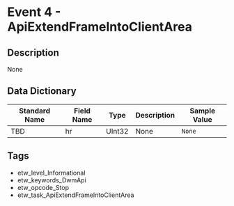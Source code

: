 # Event 4 - ApiExtendFrameIntoClientArea

## Description
None

## Data Dictionary
|Standard Name|Field Name|Type|Description|Sample Value|
|---|---|---|---|---|
|TBD|hr|UInt32|None|`None`|

## Tags
* etw_level_Informational
* etw_keywords_DwmApi
* etw_opcode_Stop
* etw_task_ApiExtendFrameIntoClientArea